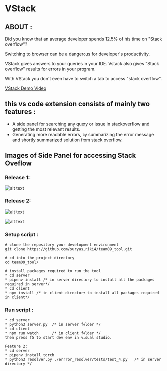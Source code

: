 # VStack

## ABOUT :
Did you know that an average developer spends 12.5% of his time on "Stack overflow"?

Switching to browser can be a dangerous for developer's productivity.

VStack gives answers to your queries in your IDE. Vstack also gives "Stack overflow" results for errors in your program.

With VStack you don't even have to switch a tab to access "stack overflow".

[VStack Demo Video](https://youtu.be/-YNVzYT7Az0)

## this vs code extension consists of mainly two features :
* A side panel for searching any query or issue in stackoverflow and getting the most relevant results.
* Generating more readable errors, by summarizing the error message and shortly summarized solution from stack overflow.

## Images of Side Panel for accessing Stack Oveflow
### Release 1:
![alt text](https://github.com/suryasiriki4/vstack/blob/main/images/release_1.gif?raw=true "Side Panel in vscode extension")

### Release 2:
![alt text](/images/release_21.gif "Giving readable, summarized error messages")

![alt text](/images/release_22.gif "stackoverflow solutions for the errors")

### Setup script :
```console
# clone the repository your development environment
git clone https://github.com/suryasiriki4/team09_tool.git

# cd into the project directory
cd team09_tool/

# install packages required to run the tool
* cd server
* pipenv install /* in server directory to install all the packages required in server*/
* cd client
* npm install /* in client directory to install all packages required in client*/
``` 

### Run script :
```console
* cd server
* python3 server.py  /* in server folder */
* cd client
* npm run watch      /* in client folder */
then press f5 to start dev env in visual studio.
``` 
```console
Feature 2:
* cd server
* pipenv install torch
* python3 resolver.py ./errror_resolver/tests/test_4.py   /* in server directory */
``` 
